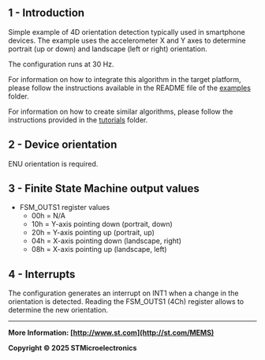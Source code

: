 ## 1 - Introduction

Simple example of 4D orientation detection typically used in smartphone devices. The example uses the accelerometer X and Y axes to determine portrait (up or down) and landscape (left or right) orientation.

The configuration runs at 30 Hz.

For information on how to integrate this algorithm in the target platform, please follow the instructions available in the README file of the [examples](../../../examples) folder.

For information on how to create similar algorithms, please follow the instructions provided in the [tutorials](../../../tutorials) folder.

## 2 - Device orientation

ENU orientation is required.

## 3 - Finite State Machine output values

- FSM_OUTS1 register values
  - 00h = N/A
  - 10h = Y-axis pointing down (portrait, down)
  - 20h = Y-axis pointing up (portrait, up)
  - 04h = X-axis pointing down (landscape, right)
  - 08h = X-axis pointing up (landscape, left)

## 4 - Interrupts

The configuration generates an interrupt on INT1 when a change in the orientation is detected. Reading the FSM_OUTS1 (4Ch) register allows to determine the new orientation.

------

**More Information: [http://www.st.com](http://st.com/MEMS)**

**Copyright © 2025 STMicroelectronics**